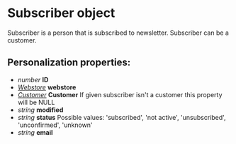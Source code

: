 # Subscriber object

Subscriber is a person that is subscribed to newsletter. Subscriber can be a customer.

## Personalization properties:

- _number_ **ID**
- _[Webstore](#/menu/documentation/MarketingSuite/magento-integration/object/Webstore)_ **webstore**
- _[Customer](#/menu/documentation/MarketingSuite/magento-integration/object/Customer)_ **Customer** If given subscriber isn't a customer this property will be NULL
- _string_ **modified**
- _string_ **status** Possible values: 'subscribed', 'not active', 'unsubscribed', 'unconfirmed', 'unknown'
- _string_ **email**
